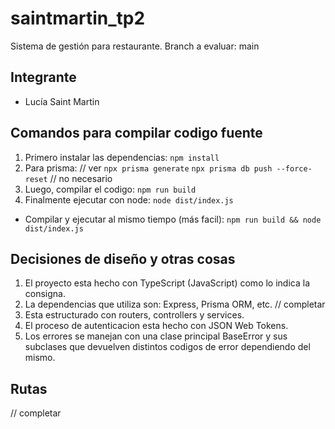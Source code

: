 # saintmartin_tp2
Sistema de gestión para restaurante.
Branch a evaluar: main

## Integrante
- Lucía Saint Martin

## Comandos para compilar codigo fuente

1. Primero instalar las dependencias:
```npm install```
2. Para prisma: // ver
```npx prisma generate```
```npx prisma db push --force-reset``` // no necesario
3. Luego, compilar el codigo:
```npm run build```
4. Finalmente ejecutar con node:
```node dist/index.js```

- Compilar y ejecutar al mismo tiempo (más facil):
```npm run build && node dist/index.js```

## Decisiones de diseño y otras cosas

1. El proyecto esta hecho con TypeScript (JavaScript) como lo indica la consigna.
2. La dependencias que utiliza son: Express, Prisma ORM, etc. // completar
3. Esta estructurado con routers, controllers y services.
4. El proceso de autenticacion esta hecho con JSON Web Tokens.
5. Los errores se manejan con una clase principal BaseError y sus subclases que devuelven distintos codigos de error dependiendo del mismo.

## Rutas
// completar